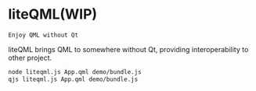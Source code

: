 liteQML(WIP)
===
```
Enjoy QML without Qt
```
liteQML brings QML to somewhere without Qt, providing interoperability to other project.


```bash
node liteqml.js App.qml demo/bundle.js
qjs liteqml.js App.qml demo/bundle.js
```
